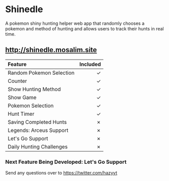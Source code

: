 # Shinedle

A pokemon shiny hunting helper web app that randomly chooses a pokemon and method of hunting and allows users to track their hunts in real time.

## http://shinedle.mosalim.site

|Feature|Included|
|:-------|--------:|
|Random Pokemon Selection| &check;|
|Counter|&check;|
|Show Hunting Method|&check;|
|Show Game|&check;|
|Pokemon Selection|&check;|
|Hunt Timer|&check;|
|Saving Completed Hunts|&cross;|
|Legends: Arceus Support|&cross;|
|Let's Go Support|&cross;|
|Daily Hunting Challenges|&cross;|

### Next Feature Being Developed: **Let's Go Support**
Send any questions over to https://twitter.com/hazyvt
